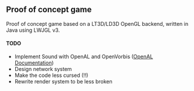 ## Proof of concept game
Proof of concept game based on a LT3D/LD3D OpenGL backend, written in Java using LWJGL v3.

#### TODO
- Implement Sound with OpenAL and OpenVorbis ([OpenAL Documentation](https://www.openal.org/documentation/OpenAL_Programmers_Guide.pdf))
- Design network system
- Make the code less cursed (!!)
- Rewrite render system to be less broken